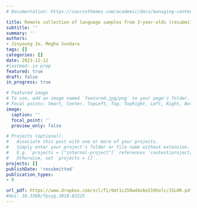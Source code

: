 ```yaml
---
# Documentation: https://sourcethemes.com/academic/docs/managing-content/

title: Remote collection of language samples from 3-year-olds (resubmitted)
subtitle: ''
summary: ''
authors:
- Jinyoung Jo, Megha Sundara
tags: []
categories: []
date: 2023-12-12
#lastmod: in prep
featured: true
draft: false
in_progress: true

# Featured image
# To use, add an image named `featured.jpg/png` to your page's folder.
# Focal points: Smart, Center, TopLeft, Top, TopRight, Left, Right, BottomLeft, Bottom, BottomRight.
image:
  caption: ''
  focal_point: ''
  preview_only: false

# Projects (optional).
#   Associate this post with one or more of your projects.
#   Simply enter your project's folder or file name without extension.
#   E.g. `projects = ["internal-project"]` references `content/project/deep-learning/index.md`.
#   Otherwise, set `projects = []`.
projects: []
publishDate: 'resubmitted'
publication_types:
- 0

url_pdf: https://www.dropbox.com/scl/fi/6mt1c258wd4z6e219holc/JSLHR.pdf?rlkey=g3l7284kcewu90hlqpkz0qn55&dl=0
#doi: 10.3389/fpsyg.2018.02225
---
```

